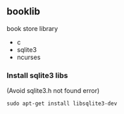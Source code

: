 ## booklib
book store library 
* c
* sqlite3
* ncurses

### Install sqlite3 libs 
(Avoid sqlite3.h not found error) 
~~~
sudo apt-get install libsqlite3-dev
~~~
